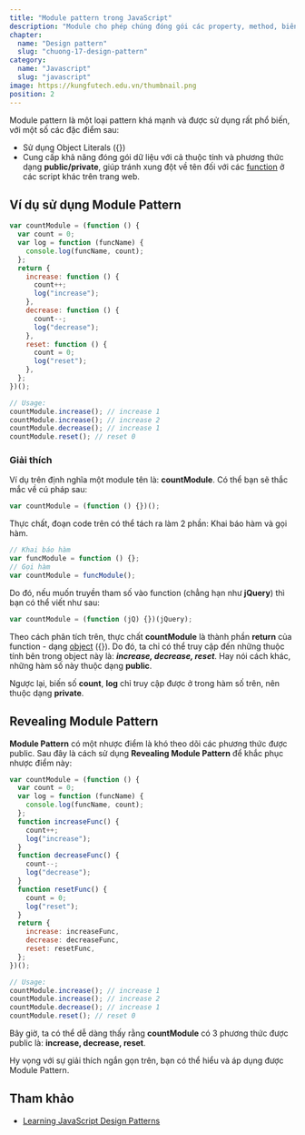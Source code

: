 ```yaml
---
title: "Module pattern trong JavaScript"
description: "Module cho phép chúng đóng gói các property, method, biến và function bằng cách tận dụng một đặc điểm rất đặc trưng của Javascript."
chapter:
  name: "Design pattern"
  slug: "chuong-17-design-pattern"
category:
  name: "Javascript"
  slug: "javascript"
image: https://kungfutech.edu.vn/thumbnail.png
position: 2
---
```


Module pattern là một loại pattern khá mạnh và được sử dụng rất phổ biến, với một số các đặc điểm sau:

- Sử dụng Object Literals ({})
- Cung cấp khả năng đóng gói dữ liệu với cả thuộc tính và phương thức dạng **public/private**, giúp tránh xung đột về tên đối với các [function](/bai-viet/javascript/ham-trong-javascript) ở các script khác trên trang web.

## Ví dụ sử dụng Module Pattern

```js
var countModule = (function () {
  var count = 0;
  var log = function (funcName) {
    console.log(funcName, count);
  };
  return {
    increase: function () {
      count++;
      log("increase");
    },
    decrease: function () {
      count--;
      log("decrease");
    },
    reset: function () {
      count = 0;
      log("reset");
    },
  };
})();

// Usage:
countModule.increase(); // increase 1
countModule.increase(); // increase 2
countModule.decrease(); // increase 1
countModule.reset(); // reset 0
```

### Giải thích

Ví dụ trên định nghĩa một module tên là: **countModule**. Có thể bạn sẽ thắc mắc về cú pháp sau:

```js
var countModule = (function () {})();
```

Thực chất, đoạn code trên có thể tách ra làm 2 phần: Khai báo hàm và gọi hàm.

```js
// Khai báo hàm
var funcModule = function () {};
// Gọi hàm
var countModule = funcModule();
```

Do đó, nếu muốn truyền tham số vào function (chẳng hạn như **jQuery**) thì bạn có thể viết như sau:

```js
var countModule = (function (jQ) {})(jQuery);
```

Theo cách phân tích trên, thực chất **countModule** là thành phần **return** của function - dạng [object](/bai-viet/javascript/object-la-gi-object-trong-javascript) ({}). Do đó, ta chỉ có thể truy cập đến những thuộc tính bên trong object này là: **_increase, decrease, reset_**. Hay nói cách khác, những hàm số này thuộc dạng **public**.

Ngược lại, biến số **count**, **log** chỉ truy cập được ở trong hàm số trên, nên thuộc dạng **private**.

## Revealing Module Pattern

**Module Pattern** có một nhược điểm là khó theo dõi các phương thức được public. Sau đây là cách sử dụng **Revealing Module Pattern** để khắc phục nhược điểm này:

```js
var countModule = (function () {
  var count = 0;
  var log = function (funcName) {
    console.log(funcName, count);
  };
  function increaseFunc() {
    count++;
    log("increase");
  }
  function decreaseFunc() {
    count--;
    log("decrease");
  }
  function resetFunc() {
    count = 0;
    log("reset");
  }
  return {
    increase: increaseFunc,
    decrease: decreaseFunc,
    reset: resetFunc,
  };
})();

// Usage:
countModule.increase(); // increase 1
countModule.increase(); // increase 2
countModule.decrease(); // increase 1
countModule.reset(); // reset 0
```

Bây giờ, ta có thể dễ dàng thấy rằng **countModule** có 3 phương thức được public là: **increase, decrease, reset**.

Hy vọng với sự giải thích ngắn gọn trên, bạn có thể hiểu và áp dụng được Module Pattern.

## Tham khảo

- [Learning JavaScript Design Patterns](https://addyosmani.com/resources/essentialjsdesignpatterns/book/#modulepatternjavascript)
